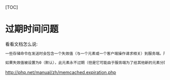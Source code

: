 [TOC]



# 过期时间问题

看看文档怎么说:

```txt
一些存储命令在发送时会包含一个失效值（与一个元素或一个客户端操作请求相关）到服务端。所有这类用法，实际发送的值可以 是一个Unix时间戳（自1970年1月1日起至失效时间的整型秒数），或者是一个从现在算起的以秒为单位的数字。对于后一种情况，这个 秒数不能超过60×60×24×30（30天时间的秒数）;如果失效的值大于这个值， 服务端会将其作为一个真实的Unix时间戳来处理而不是 自当前时间的偏移。

如果失效值被设置为0（默认），此元素永不过期（但是它可能由于服务端为了给其他新的元素分配空间而被删除）。
```

http://php.net/manual/zh/memcached.expiration.php